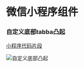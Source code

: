 # 微信小程序组件

### 自定义底部tabba凸起

[小程序代码片段](https://developers.weixin.qq.com/s/X5YzxJmf7mjW)

![自定义底部凸起](https://i.loli.net/2020/08/20/dnsor314k9WI2jg.jpg)
